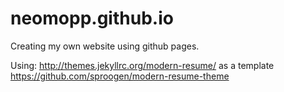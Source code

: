 # neomopp.github.io

Creating my own website using github pages.

Using: http://themes.jekyllrc.org/modern-resume/ as a template
https://github.com/sproogen/modern-resume-theme